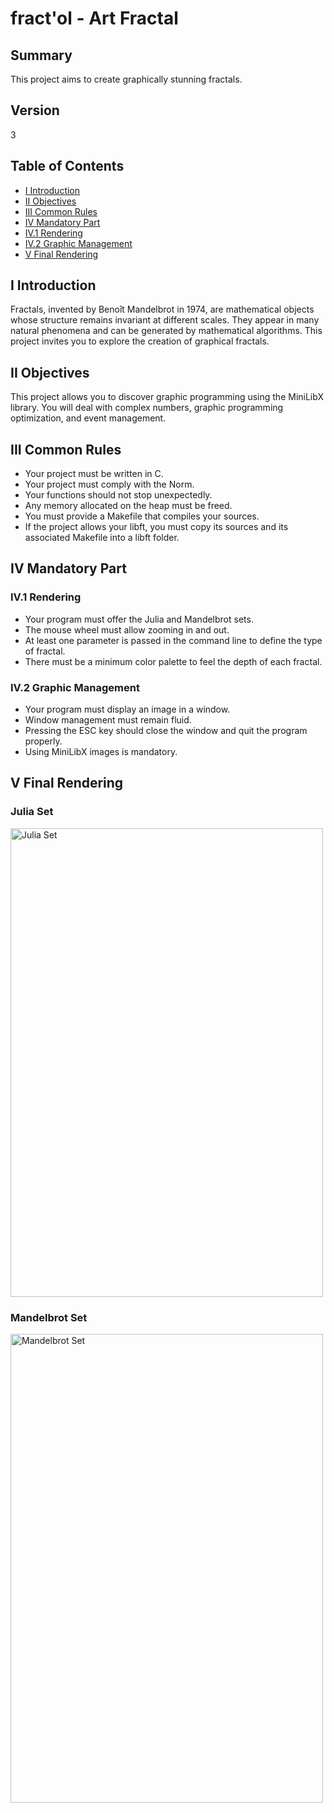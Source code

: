 # fract'ol - Art Fractal

## Summary

This project aims to create graphically stunning fractals.

## Version

3

## Table of Contents

- [I Introduction](#i-introduction)
- [II Objectives](#ii-objectives)
- [III Common Rules](#iii-common-rules)
- [IV Mandatory Part](#iv-mandatory-part)
 - [IV.1 Rendering](#iv1-rendering)
 - [IV.2 Graphic Management](#iv2-graphic-management)
- [V Final Rendering](#v-final-rendering)

## I Introduction

Fractals, invented by Benoît Mandelbrot in 1974, are mathematical objects whose structure remains invariant at different scales. They appear in many natural phenomena and can be generated by mathematical algorithms. This project invites you to explore the creation of graphical fractals.

## II Objectives

This project allows you to discover graphic programming using the MiniLibX library. You will deal with complex numbers, graphic programming optimization, and event management.

## III Common Rules

- Your project must be written in C.
- Your project must comply with the Norm.
- Your functions should not stop unexpectedly.
- Any memory allocated on the heap must be freed.
- You must provide a Makefile that compiles your sources.
- If the project allows your libft, you must copy its sources and its associated Makefile into a libft folder.

## IV Mandatory Part

### IV.1 Rendering

- Your program must offer the Julia and Mandelbrot sets.
- The mouse wheel must allow zooming in and out.
- At least one parameter is passed in the command line to define the type of fractal.
- There must be a minimum color palette to feel the depth of each fractal.

### IV.2 Graphic Management

- Your program must display an image in a window.
- Window management must remain fluid.
- Pressing the ESC key should close the window and quit the program properly.
- Using MiniLibX images is mandatory.

## V Final Rendering

### Julia Set
<img src="https://github.com/wayzeek/fract_ol/assets/112975047/6ac9d846-82ec-4a15-a7d3-b37d72e91f2b" width="500" height="750" alt="Julia Set">

### Mandelbrot Set
<img src="https://github.com/wayzeek/fract_ol/assets/112975047/3e72855e-0ae6-4ef4-a9f7-c48e6fb56a16" width="500" height="750" alt="Mandelbrot Set">

